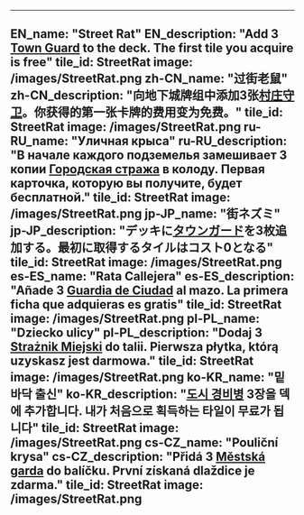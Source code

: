 ---

EN_name: "Street Rat"
EN_description: "Add 3 <a href = '../en/monsters#RoyalGuard'>Town Guard</a> to the deck. The first tile you acquire is free"
tile_id: StreetRat
image: /images/StreetRat.png
zh-CN_name: "过街老鼠"
zh-CN_description: "向地下城牌组中添加3张<a href = '../zh_cn/monsters#RoyalGuard'>村庄守卫</a>。你获得的第一张卡牌的费用变为免费。"
tile_id: StreetRat
image: /images/StreetRat.png
ru-RU_name: "Уличная крыса"
ru-RU_description: "В начале каждого подземелья замешивает 3 копии <a href = '../ru_ru/monsters#RoyalGuard'>Городская стража</a> в колоду. Первая карточка, которую вы получите, будет бесплатной."
tile_id: StreetRat
image: /images/StreetRat.png
jp-JP_name: "街ネズミ"
jp-JP_description: "デッキに<a href = '../jp_jp/monsters#RoyalGuard'>タウンガード</a>を3枚追加する。最初に取得するタイルはコスト0となる"
tile_id: StreetRat
image: /images/StreetRat.png
es-ES_name: "Rata Callejera"
es-ES_description: "Añade 3 <a href = '../es_es/monsters#RoyalGuard'>Guardia de Ciudad</a> al mazo. La primera ficha que adquieras es gratis"
tile_id: StreetRat
image: /images/StreetRat.png
pl-PL_name: "Dziecko ulicy"
pl-PL_description: "Dodaj 3 <a href = '../pl_pl/monsters#RoyalGuard'>Strażnik Miejski</a> do talii. Pierwsza płytka, którą uzyskasz jest darmowa."
tile_id: StreetRat
image: /images/StreetRat.png
ko-KR_name: "밑바닥 출신"
ko-KR_description: "<a href = '../ko_kr/monsters#RoyalGuard'>도시 경비병</a> 3장을 덱에 추가합니다. 내가 처음으로 획득하는 타일이 무료가 됩니다"
tile_id: StreetRat
image: /images/StreetRat.png
cs-CZ_name: "Pouliční krysa"
cs-CZ_description: "Přidá 3 <a href = '../cs_cz/monsters#RoyalGuard'>Městská garda</a> do balíčku. První získaná dlaždice je zdarma."
tile_id: StreetRat
image: /images/StreetRat.png
---